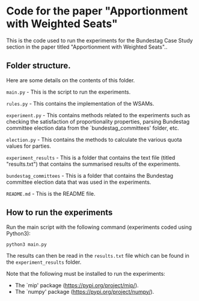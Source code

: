 # Code for the paper "Apportionment with Weighted Seats"

This is the code used to run the experiments for the Bundestag Case Study section in the paper titled "Apportionment with Weighted Seats"..

## Folder structure.

Here are some details on the contents of this folder.

`main.py` - This is the script to run the experiments.

`rules.py` - This contains the implementation of the WSAMs.

`experiment.py` - This contains methods related to the experiments such as checking the satisfaction of proportionality properties, parsing Bundestag committee election data from the `bundestag_committees' folder, etc.

`election.py` - This contains the methods to calculate the various quota values for parties.

`experiment_results` - This is a folder that contains the text file (titled "results.txt") that contains the summarised results of the experiments.

`bundestag_committees` - This is a folder that contains the Bundestag committee election data that was used in the experiments.

`README.md` - This is the README file.

## How to run the experiments

Run the main script with the following command (experiments coded using Python3):

	python3 main.py

The results can then be read in the `results.txt` file which can be found in the `experiment_results` folder.

Note that the following must be installed to run the experiments:

- The `mip' package (https://pypi.org/project/mip/).
- The `numpy' package (https://pypi.org/project/numpy/).